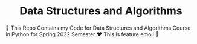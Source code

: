 <h1 align="center">Data Structures and Algorithms</h1> 🦄
This Repo Contains my Code for Data Structures and Algorithms Course in Python for Spring 2022 Semester ❤️
This is feature emoji 🥳
